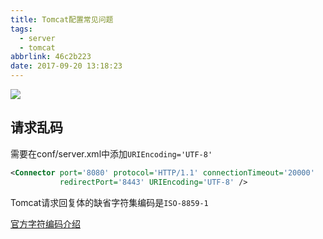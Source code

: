 ```yaml
---
title: Tomcat配置常见问题
tags:
  - server
  - tomcat
abbrlink: 46c2b223
date: 2017-09-20 13:18:23
---
```

![](https://static.1991421.cn/blog/2017-09-20-052956.jpg)

## 请求乱码

需要在conf/server.xml中添加`URIEncoding='UTF-8'`

```xml
<Connector port='8080' protocol='HTTP/1.1' connectionTimeout='20000'
           redirectPort='8443' URIEncoding='UTF-8' />
```
Tomcat请求回复体的缺省字符集编码是`ISO-8859-1`

[官方字符编码介绍](https://wiki.apache.org/tomcat/FAQ/CharacterEncoding)
